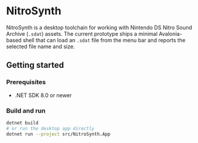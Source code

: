 # NitroSynth

NitroSynth is a desktop toolchain for working with Nintendo DS Nitro Sound Archive (`.sdat`) assets. The current prototype ships a
minimal Avalonia-based shell that can load an `.sdat` file from the menu bar and reports the selected file name and size.

## Getting started

### Prerequisites

* .NET SDK 8.0 or newer

### Build and run

```bash
dotnet build
# or run the desktop app directly
dotnet run --project src/NitroSynth.App
```
